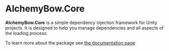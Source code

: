 # AlchemyBow.Core
**AlchemyBow.Core** is a simple dependency injection framework for Unity projects. It is designed to help you manage dependencies and all aspects of the loading process.

To learn more about the package see [the documentation page](https://kempnymaciej.github.io/alchemy-core/)